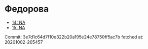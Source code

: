 # Федорова
- [14: NA](14.md)
- [15: NA](15.md)

Commit: 3e7d1c64d7f10e322b20a195e24e78750ff5ac7b
 fetched at: 20201002-205457
